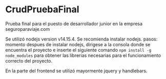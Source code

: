 # CrudPruebaFinal
Prueba final para el puesto de desarrollador junior en la empresa seguroparaviaje.com

Se utilizó nodejs version v14.15.4.
Se recomienda instalar nodejs.
pasos:
momento despues de instalar nodejs, dirigese a la consola donde se encuentra el proyecto e inserte el siguiente comando
`npm install -g node_modules` para obtener las librerias necesarias para el funcionamiento correcto del proyecto.

En la parte del frontend se utilizó mayormente jquery y handlebars.
